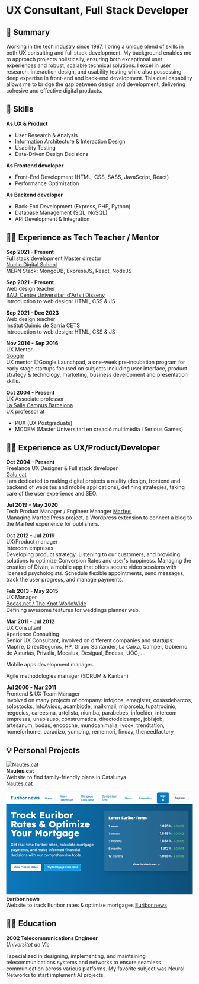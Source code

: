 # UX Consultant, Full Stack Developer

## 📓 Summary

Working in the tech industry since 1997, I bring a unique blend of skills in both UX consulting and full stack development. My background enables me to approach projects holistically, ensuring both exceptional user experiences and robust, scalable technical solutions. I excel in user research, interaction design, and usability testing while also possessing deep expertise in front-end and back-end development. This dual capability allows me to bridge the gap between design and development, delivering cohesive and effective digital products.

## 🤹 Skills

**As UX & Product**
- User Research & Analysis
- Information Architecture & Interaction Design
- Usability Testing
- Data-Driven Design Decisions

**As Frontend developer**
- Front-End Development (HTML, CSS, SASS, JavaScript, React)
- Performance Optimization

**As Backend developer**
- Back-End Development (Express, PHP, Python)
- Database Management (SQL, NoSQL)
- API Development & Integration

## 👨‍🎓 Experience as Tech Teacher / Mentor

**Sep 2021 - Present**  
Full stack development Master director  
[Nuclio Digital School](https://www.nuclio.school)  
MERN Stack: MongoDB, ExpressJS, React, NodeJS

**Sep 2021 - Present**  
Web design teacher  
[BAU, Centre Universitari d'Arts i Disseny](https://www.baued.es)  
Introduction to web design: HTML, CSS & JS

**Sep 2021 - Dec 2023**  
Web design teacher  
[Institut Quimic de Sarria CETS](https://www.iqs.url.edu)  
Introduction to web design: HTML, CSS & JS

**Nov 2014 - Sep 2016**  
UX Mentor  
[Google](https://www.google.com)  
UX mentor @Google Launchpad, a one-week pre-incubation program for early stage startups focused on subjects including user interface, product strategy & technology, marketing, business development and presentation skills.

**Oct 2004 - Present**  
UX Associate professor  
[La Salle Campus Barcelona](https://www.salleurl.edu)  
UX professor at

- PUX (UX Postgraduate)
- MCDEM (Master Universitari en creació multimèdia i Serious Games)

## 👨‍💻 Experience as UX/Product/Developer

**Oct 2004 - Present**  
Freelance UX Designer & Full stack developer  
[Galu.cat](https://www.galu.cat)  
I am dedicated to making digital projects a reality (design, frontend and backend of websites and mobile applications), defining strategies, taking care of the user experience and SEO.

**Jul 2019 - May 2020**  
Tech Product Manager / Engineer Manager 
[Marfeel](https://www.marfeel.com)  
Managing MarfeelPress project, a Wordpress extension to connect a blog to the Marfeel experience for publishers.


**Oct 2012 - Jul 2019**  
UX/Product manager  
Intercom empresas  
Developing product strategy. Listening to our customers, and providing solutions to optimize Conversion Rates and user's happiness.
Managing the creation of Divan, a mobile app that offers secure video sessions with licensed psychologists. Schedule flexible appointments, send messages, track the user progress, and manage payments. 

**Feb 2013 - May 2015**  
UX Manager  
[Bodas.net / The Knot WorldWide](https://www.bodas.net)  
Defining awesome features for weddings planner web.

**Mar 2011 - Jul 2012**  
UX Consultant  
Xperience Consulting  
Senior UX Consultant, involved on different companies and startups: Mapfre, DirectSeguros, HP, Grupo Santander, La Caixa, Camper, Gobierno de Asturias, Privalia, Mecalux, Desigual, Endesa, UOC, ...

Mobile apps development manager.

Agile methodologies manager (SCRUM & Kanban)

**Jul 2000 - Mar 2011**  
Frontend & UX Team Manager  
Involved on many projects of company: infojobs, emagister, cosasdebarcos, solostocks, infoAvisos, acambiode, mailxmail, miparcela, tupatrocinio, negocius, careesma, artelista, niumba, parabebes, infoelder, intercom empresas, unaplauso, construmatica, directodelcampo, jobisjob, artesanum, bodas, encooche, mundoanimalia, ivoox, trendtation, homeforhome, paradizo, yumping, rememori, finday, theneedfactory

## 💡 Personal Projects

![Nautes.cat](https://www.nautes.cat/_next/image?url=%2F_next%2Fstatic%2Fmedia%2Fnoimg.96687681.png&w=640&q=75)  
**Nautes.cat**  
Website to find family-friendly plans in Catalunya  
[Nautes.cat](https://www.nautes.cat)

![Euribor.news](assets/css/euribor.png)  
**Euribor.news**  
Website to track Euribor rates & optimize mortgages
[Euribor.news](https://www.euribor.news)

## 🧑‍🎓 Education

**2002 Telecommunications Engineer**  
_Universitat de Vic_

I specialized in designing, implementing, and maintaining telecommunications systems and networks to ensure seamless communication across various platforms. My favorite subject was Neural Networks to start implement AI projects.
